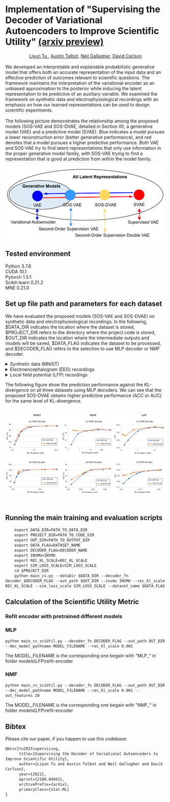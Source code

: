 # Implementation of "Supervising the Decoder of Variational Autoencoders to Improve Scientific Utility" [(arxiv preview)](https://arxiv.org/abs/2109.04561)

<div align="center">
<a href ="#" target="_blank">Liyun Tu </a>, 
<a href ="#" target="_blank">Austin Talbot</a>, 
<a href ="#" target="_blank">Neil Gallagher</a>, 
<a href ="#" target="_blank">David Carlson</a>
</div>

<br>
We developed an interpretable and explainable probabilistic generative model that offers both an accurate representation of the input data and an effective prediction of outcomes relevant to scientific questions. The framework maintains the interpretation of the variational encoder as an unbiased approximation to the posterior while inducing the latent representation to be predictive of an auxiliary variable. We examined the framework on synthetic data and electrophysiological recordings with an emphasis on how our learned representations can be used to design scientific experiments.
<br><br>
The following picture demonstrates the relationship among the proposed models (SOS-VAE and SOS-DVAE, detailed in Section III), a generative model (VAE) and a predictive model (SVAE).  Blue indicates a model pursues a lower reconstruction error (better generative performance), and red denotes that a model pursues a higher predictive performance. Both VAE and SOS-VAE try to find latent representations that only use information in the proper generative model family, with SOS-VAE trying to find a representation that is good at prediction from within the model family.


<p align="center">
    <img src="img/sketch.png" width="500">
</p>

## Tested environment
Python 3.7.6</br>
CUDA 10.1</br>
Pytorch 1.5.1</br>
Scikit-learn 0.21.2</br>
MNE 0.21.0</br>

## Set up file path and parameters for each dataset
We have evaluated the proposed models (SOS-VAE and SOS-DVAE) on synthetic data and electrophysiological recordings. In the following, $DATA_DIR indicates the location where the dataset is stored, $PROJECT_DIR refers to the directory where the project code is stored, $OUT_DIR indicates the location where the intermediate outputs and models will be saved, $DATA_FLAG indicates the dataset to be processed, and $DECODER_FLAG refers to the selection to use MLP decoder or NMF decoder.

<details>
    <summary>Synthetic data (MNIST)</summary>

The dataset will be downloaded automatically, when you run main_cv.py for the first time. You can use --dataDir $DATA_DIR/mnist, so that the datasets are downloaded to the corresponding directories.
```shell script
    DATASET_NAME=mnist
    
```
+ Set to use NMF decoder
```shell script
    DECODER_NAME=nmf
```
+ Set to use MLP decoder
```shell script
    DECODER_NAME=mlp
```
</details>

<details>
    <summary>Electroencephalogram (EEG) recordings</summary>
 
The dataset is available upon request from the owner: http://bcmi.sjtu.edu.cn/home/seed/
Download the dataset and save it in $DATA_DIR/seed folder.
```shell script
    DATASET_NAME=seed
    INVMU=1
    SIM_LOSS_SCALE=0.1
```
+ Set to use NMF decoder
```shell script
    DECODER_NAME=nmf    
    REC_KL_SCALE=1e-4
```
+ Set to use MLP decoder
```shell script
    DECODER_NAME=mlp
    REC_KL_SCALE=0.1
```

</details>

<details>
    <summary>Local field potential (LFP) recordings</summary>
 
This dataset is currently in the preparation stage to make it public by the original lab [cite cell paper]. We will update this section when it is ready for use.

</details>

The following figure show the prediction performance against the KL-divergence on all three datasets using MLP
decoders. We can see that the proposed SOS-DVAE obtains higher predictive performance (ACC or AUC) for the same
level of KL-divergence.
<br /><br />
<p align="center">
    <img src="img/KL_curves_all.png" width="800">
</p>
<br />

## Running the main training and evaluation scripts
```shell script
    export DATA_DIR=PATH_TO_DATA_DIR
    export PROJECT_DIR=PATH_TO_CODE_DIR
    export OUT_DIR=PATH_TO_OUTPUT_DIR
    export DATA_FLAG=DATASET_NAME
    export DECODER_FLAG=DECODER_NAME
    export INVMU=INVMU
    export REC_KL_SCALE=REC_KL_SCALE
    export SIM_LOSS_SCALE=SIM_LOSS_SCALE
    cd $PROJECT_DIR     
    python main_cv.py --dataDir $DATA_DIR --decoder_fn decoder_$DECODER_FLAG --out_path $OUT_DIR --invmu INVMU --rec_kl_scale REC_KL_SCALE --sim_loss_scale SIM_LOSS_SCALE --dataset_name $DATA_FLAG 
```

## Calculation of the Scientific Utility Metric
### Refit encoder with pretrained different models

### MLP
```shell script
python main_cv_sciUtil.py --decoder_fn DECODER_FLAG --out_path OUT_DIR --dec_model_pathname MODEL_FILENAME --rec_kl_scale 0.001
```

The MODEL_FILENAME is the corresponding one begain with "MLP_" in folder models\LFP\refit-encoder

### NMF
```shell script
python main_cv_sciUtil.py --decoder_fn DECODER_FLAG --out_path OUT_DIR --dec_model_pathname MODEL_FILENAME --rec_kl_scale 0.001 --out_features 20
```
The MODEL_FILENAME is the corresponding one begain with "NMF_" in folder models\LFP\refit-encoder



## Bibtex
Please cite our paper, if you happen to use this codebase:
```
@misc{tu2021supervising,
      title={Supervising the Decoder of Variational Autoencoders to Improve Scientific Utility}, 
      author={Liyun Tu and Austin Talbot and Neil Gallagher and David Carlson},
      year={2021},
      eprint={2109.04561},
      archivePrefix={arXiv},
      primaryClass={stat.ML}
}
```
